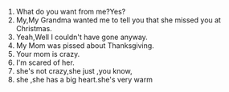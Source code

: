 1. What do you want from me?Yes?
2. My,My Grandma  wanted me to tell you that she missed you at Christmas.
3. Yeah,Well I couldn't have gone anyway.
4. My Mom was pissed about Thanksgiving.
5. Your mom is crazy.
6. I'm scared of her.
7. she's not crazy,she just ,you know,
8. she ,she has a big heart.she's very warm